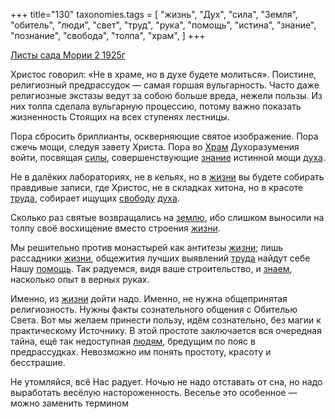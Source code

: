 +++
title="130"
taxonomies.tags = [
 "жизнь",
 "Дух",
 "сила",
 "Земля",
 "обитель",
 "люди",
 "свет",
 "труд",
 "рука",
 "помощь",
 "истина",
 "знание",
 "познание",
 "свобода",
 "толпа",
 "храм",
]
+++

[Листы сада Мории 2 1925г](/agni/1925)

Христос говорил: «Не в храме, но в духе будете молиться». Поистине, религиозный предрассудок — самая горшая вульгарность. Часто даже религиозные экстазы ведут за собою больше вреда, нежели пользы. Из них толпа сделала вульгарную процессию, потому важно показать жизненность Стоящих на всех ступенях лестницы.   

Пора сбросить бриллианты, оскверняющие святое изображение. Пора сжечь мощи, следуя завету Христа. Пора во [Храм](/tags/храм) Духоразумения войти, посвящая [силы](/tags/сила), совершенствующие [знание](/tags/знание) истинной мощи [духа](/tags/Дух).   

Не в далёких лабораториях, не в кельях, но в [жизни](/tags/жизнь) вы будете собирать правдивые записи, где Христос, не в складках хитона, но в красоте [труда](/tags/труд), собирает ищущих [свободу](/tags/свобода) [духа](/tags/Дух).   

Сколько раз святые возвращались на [землю](/tags/Земля), ибо слишком выносили на толпу своё восхищение вместо строения [жизни](/tags/жизнь).   

Мы решительно против монастырей как антитезы [жизни](/tags/жизнь); лишь рассадники [жизни](/tags/жизнь), общежития лучших выявлений [труда](/tags/труд) найдут себе Нашу [помощь](/tags/помощь). Так радуемся, видя ваше строительство, и [знаем](/tags/познание), насколько опыт в верных руках.   

Именно, из [жизни](/tags/жизнь) дойти надо. Именно, не нужна общепринятая религиозность. Нужны факты сознательного общения с Обителью Света. Вот мы желаем принести пользу, идём сознательно, без магии к практическому Источнику. В этой простоте заключается вся очередная тайна, ещё так недоступная [людям](/tags/люди), бредущим по пояс в предрассудках. Невозможно им понять простоту, красоту и бесстрашие.   

Не утомляйся, всё Нас радует. Ночью не надо отставать от сна, но надо выработать весёлую настороженность. Веселье это особенное — можно заменить термином 